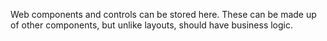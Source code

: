Web components and controls can be stored here. These can be made up of other components, but unlike layouts, should have business logic.
